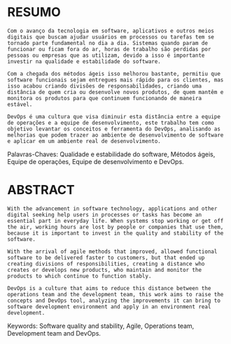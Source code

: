 
RESUMO
=======

	Com o avanço da tecnologia em software, aplicativos e outros meios digitais que buscam ajudar usuários em processos ou tarefas tem se tornado parte fundamental no dia a dia. Sistemas quando param de funcionar ou ficam fora do ar, horas de trabalho são perdidas por pessoas ou empresas que as utilizam, devido a isso é importante investir na qualidade e estabilidade do software.

	Com a chegada dos métodos ágeis isso melhorou bastante, permitiu que software funcionais sejam entregues mais rápido para os clientes, mas isso acabou criando divisões de responsabilidades, criando uma distância de quem cria ou desenvolve novos produtos, de quem mantêm e monitora os produtos para que continuem funcionando de maneira estável.

	DevOps é uma cultura que visa diminuir esta distância entre a equipe de operações e a equipe de desenvolvimento, este trabalho tem como objetivo levantar os conceitos e ferramenta do DevOps, analisando as melhorias que podem trazer ao ambiente de desenvolvimento de software e aplicar em um ambiente real de desenvolvimento.


Palavras-Chaves:  Qualidade e estabilidade do software, Métodos ágeis, Equipe de operações, Equipe de desenvolvimento e DevOps.


ABSTRACT
=========

	With the advancement in software technology, applications and other digital seeking help users in processes or tasks has become an essential part in everyday life. When systems stop working or get off the air, working hours are lost by people or companies that use them, because it is important to invest in the quality and stability of the software.

	With the arrival of agile methods that improved, allowed functional software to be delivered faster to customers, but that ended up creating divisions of responsibilities, creating a distance who creates or develops new products, who maintain and monitor the products to which continue to function stably.

	DevOps is a culture that aims to reduce this distance between the operations team and the development team, this work aims to raise the concepts and DevOps tool, analyzing the improvements it can bring to software development environment and apply in an environment real development.


Keywords: Software quality and stability, Agile, Operations team, Development team and DevOps.

